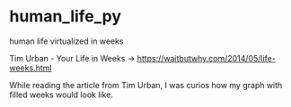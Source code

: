 # human_life_py
human life virtualized in weeks

Tim Urban - Your Life in Weeks
-> https://waitbutwhy.com/2014/05/life-weeks.html

While reading the article from Tim Urban, I was curios how my graph with filled weeks would look like.
